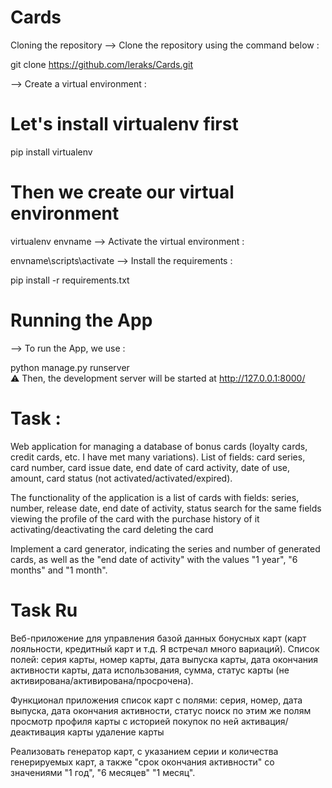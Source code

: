# Cards
Cloning the repository
--> Clone the repository using the command below :

git clone https://github.com/leraks/Cards.git


--> Create a virtual environment :

# Let's install virtualenv first
pip install virtualenv

# Then we create our virtual environment
virtualenv envname
--> Activate the virtual environment :

envname\scripts\activate
--> Install the requirements :

pip install -r requirements.txt


# Running the App
--> To run the App, we use :

python manage.py runserver <br>
⚠ Then, the development server will be started at http://127.0.0.1:8000/

# Task :
Web application for managing a database of bonus cards (loyalty cards, credit cards, etc. I have met many variations). List of fields: card series, card number, card issue date, end date of card activity, date of use, amount, card status (not activated/activated/expired).

The functionality of the application is a list of cards with fields: series, number, release date, end date of activity, status search for the same fields viewing the profile of the card with the purchase history of it activating/deactivating the card deleting the card

Implement a card generator, indicating the series and number of generated cards, as well as the "end date of activity" with the values "1 year", "6 months" and "1 month".

# Task Ru

Веб-приложение для управления базой данных бонусных карт (карт лояльности, кредитный карт и т.д. Я встречал много вариаций).
Список полей: серия карты, номер карты, дата выпуска карты, дата окончания активности карты, дата использования, сумма, статус карты (не активирована/активирована/просрочена).

Функционал приложения
список карт с полями: серия, номер, дата выпуска, дата окончания активности, статус поиск по этим же полям
просмотр профиля карты с историей покупок по ней
активация/деактивация карты
удаление карты

Реализовать генератор карт, с указанием серии и количества генерируемых карт, а также "срок окончания активности" со значениями "1 год", "6 месяцев" "1 месяц". 
